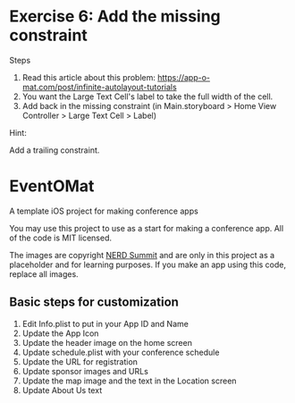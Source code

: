 # Exercise 6: Add the missing constraint

Steps

1. Read this article about this problem: https://app-o-mat.com/post/infinite-autolayout-tutorials
1. You want the Large Text Cell's label to take the full width of the cell.
1. Add back in the missing constraint (in Main.storyboard > Home View Controller > Large Text Cell > Label)

Hint:

Add a trailing constraint.

# EventOMat
A template iOS project for making conference apps

You may use this project to use as a start for making a conference app. All of the code is MIT licensed.

The images are copyright [NERD Summit](http://nerdsummit.org) and are only in this project as a placeholder and for learning purposes. 
If you make an app using this code, replace all images.

## Basic steps for customization

1. Edit Info.plist to put in your App ID and Name
1. Update the App Icon
1. Update the header image on the home screen
1. Update schedule.plist with your conference schedule
1. Update the URL for registration
1. Update sponsor images and URLs
1. Update the map image and the text in the Location screen
1. Update About Us text

